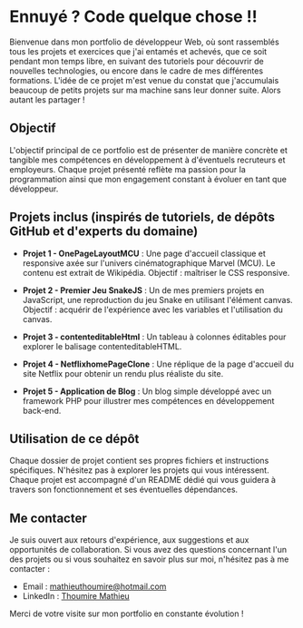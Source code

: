 # Ennuyé ? Code quelque chose !!

Bienvenue dans mon portfolio de développeur Web, où sont rassemblés tous les projets et exercices que j'ai entamés et
achevés, que ce soit pendant mon temps libre, en suivant des tutoriels pour découvrir de nouvelles technologies, ou
encore dans le cadre de mes différentes formations. L'idée de ce projet m'est venue du constat que j'accumulais beaucoup
de petits projets sur ma machine sans leur donner suite. Alors autant les partager !

## Objectif

L'objectif principal de ce portfolio est de présenter de manière concrète et tangible mes compétences en développement à
d'éventuels recruteurs et employeurs. Chaque projet présenté reflète ma passion pour la programmation ainsi que mon
engagement constant à évoluer en tant que développeur.

## Projets inclus (inspirés de tutoriels, de dépôts GitHub et d'experts du domaine)

- **Projet 1 - OnePageLayoutMCU** : Une page d'accueil classique et responsive axée sur l'univers cinématographique
  Marvel (MCU). Le contenu est extrait de Wikipédia. Objectif : maîtriser le CSS responsive.

- **Projet 2 - Premier Jeu SnakeJS** : Un de mes premiers projets en JavaScript, une reproduction du jeu Snake en
  utilisant l'élément canvas. Objectif : acquérir de l'expérience avec les variables et l'utilisation du canvas.

- **Projet 3 - contenteditableHtml** : Un tableau à colonnes éditables pour explorer le balisage contenteditableHTML.

- **Projet 4 - NetflixhomePageClone** : Une réplique de la page d'accueil du site Netflix pour obtenir un rendu plus
  réaliste du site.

- **Projet 5 - Application de Blog** : Un blog simple développé avec un framework PHP pour illustrer mes compétences en
  développement back-end.

## Utilisation de ce dépôt

Chaque dossier de projet contient ses propres fichiers et instructions spécifiques. N'hésitez pas à explorer les projets
qui vous intéressent. Chaque projet est accompagné d'un README dédié qui vous guidera à travers son fonctionnement et
ses éventuelles dépendances.

## Me contacter

Je suis ouvert aux retours d'expérience, aux suggestions et aux opportunités de collaboration. Si vous avez des
questions concernant l'un des projets ou si vous souhaitez en savoir plus sur moi, n'hésitez pas à me contacter :

- Email : mathieuthoumire@hotmail.com
- LinkedIn : [Thoumire Mathieu](https://www.linkedin.com/in/mathieu-thoumire-287834147/)

Merci de votre visite sur mon portfolio en constante évolution !
